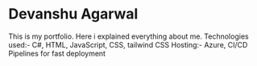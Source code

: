 # Devanshu Agarwal
This is my portfolio. Here i explained everything about me.
Technologies used:- C#, HTML, JavaScript, CSS, tailwind CSS
Hosting:- Azure,
CI/CD Pipelines for fast deployment
